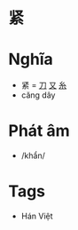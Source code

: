 # 紧

# Nghĩa
* 紧 = [刀](刀.md) [又](又.md) [糸](糸.md)
* căng dây

# Phát âm
* /khẩn/

# Tags
* Hán Việt

